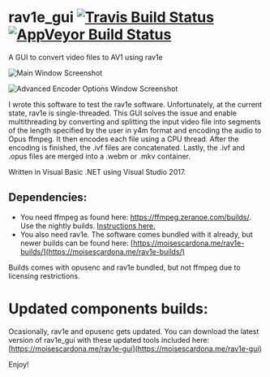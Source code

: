 # rav1e_gui [![Travis Build Status](https://travis-ci.org/moisesmcardona/rav1e_gui.svg?branch=master)](https://travis-ci.org/moisesmcardona/rav1e_gui) [![AppVeyor Build Status](https://ci.appveyor.com/api/projects/status/github/moisesmcardona/rav1e_gui?branch=master&svg=true)](https://ci.appveyor.com/project/moisesmcardona/rav1e-gui)
A GUI to convert video files to AV1 using rav1e

![Main Window Screenshot](https://moisescardona.me/wp-content/uploads/2019/04/rav1e-GUI-v1.12-Main-Window.png)

![Advanced Encoder Options Window Screenshot](https://moisescardona.me/wp-content/uploads/2019/04/rav1e-GUI-v1.11-Advanced-Options.png)

I wrote this software to test the rav1e software. Unfortunately, at the current state, rav1e is single-threaded. This GUI solves the issue and enable multithreading by converting and splitting the input video file into segments of the length specified by the user in y4m format and encoding the audio to Opus ffmpeg. It then encodes each file using a CPU thread. After the encoding is finished, the .ivf files are concatenated. Lastly, the .ivf and .opus files are merged into a .webm or .mkv container.

Written in Visual Basic .NET using Visual Studio 2017.
## Dependencies:

* You need ffmpeg as found here: https://ffmpeg.zeranoe.com/builds/. Use the nightly builds. [Instructions here.](https://moisescardona.me/downloading-ffmpeg-rav1e-gui/)
* You also need rav1e. The software comes bundled with it already, but newer builds can be found here: [https://moisescardona.me/rav1e-builds/](https://moisescardona.me/rav1e-builds/)

Builds comes with opusenc and rav1e bundled, but not ffmpeg due to licensing restrictions.

# Updated components builds:

Ocasionally, rav1e and opusenc gets updated. You can download the latest version of rav1e_gui with these updated tools included here: [https://moisescardona.me/rav1e-gui](https://moisescardona.me/rav1e-gui)

Enjoy!
